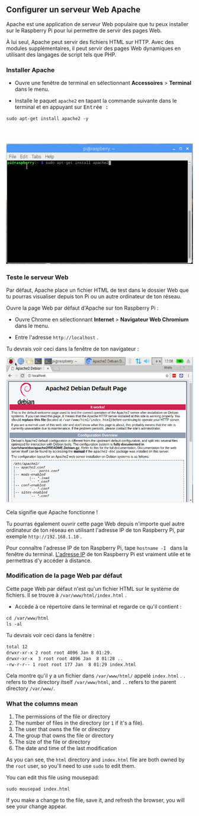 ## Configurer un serveur Web Apache

Apache est une application de serveur Web populaire que tu peux installer sur le Raspberry Pi pour lui permettre de servir des pages Web.

À lui seul, Apache peut servir des fichiers HTML sur HTTP. Avec des modules supplémentaires, il peut servir des pages Web dynamiques en utilisant des langages de script tels que PHP.

### Installer Apache

+ Ouvre une fenêtre de terminal en sélectionnant **Accessoires** > **Terminal** dans le menu.

+ Installe le paquet `apache2` en tapant la commande suivante dans le terminal et en appuyant sur <kbd>Entrée<kbd> : </p></li> </ul> 
  
  <pre><code class="bash">sudo apt-get install apache2 -y
</code></pre>
  
  <p spaces-before="0">
    <img src="images/install_apache.png" alt="install apache" />
  </p>

<h3 spaces-before="0">
  Teste le serveur Web
</h3>

<p spaces-before="0">
  Par défaut, Apache place un fichier HTML de test dans le dossier Web que tu pourras visualiser depuis ton Pi ou un autre ordinateur de ton réseau.
</p>

<p spaces-before="0">
  Ouvre la page Web par défaut d'Apache sur ton Raspberry Pi :
</p>

<ul>
  <li>
    <p spaces-before="0">
      Ouvre Chrome en sélectionnant <strong x-id="1">Internet</strong> > <strong x-id="1">Navigateur Web Chromium</strong> dans le menu.
    </p>
  </li>
  <li>
    <p spaces-before="0">
      Entre l'adresse <code>http://localhost</code> .
    </p>
  </li>
</ul>

<p spaces-before="0">
  Tu devrais voir ceci dans la fenêtre de ton navigateur :
</p>

<p spaces-before="0">
  <img src="images/apache-it-works.png" alt="Apache it works" />
</p>

<p spaces-before="0">
  Cela signifie que Apache fonctionne !
</p>

<p spaces-before="0">
  Tu pourras également ouvrir cette page Web depuis n'importe quel autre ordinateur de ton réseau en utilisant l'adresse IP de ton Raspberry Pi, par exemple <code>http://192.168.1.10</code> .
</p>

<p spaces-before="0">
  Pour connaître l'adresse IP de ton Raspberry Pi, tape <code>hostname -I </code> dans la fenêtre du terminal.  <a href="https://www.raspberrypi.org/documentation/remote-access/ip-address.md">L'adresse IP</a> de ton Raspberry Pi est vraiment utile et te permettras d'y accéder à distance.
</p>

<h3 spaces-before="0">
  Modification de la page Web par défaut
</h3>

<p spaces-before="0">
  Cette page Web par défaut n'est qu'un fichier HTML sur le système de fichiers. Il se trouve à <code>/var/www/html/index.html</code> .
</p>

<ul>
  <li>
    Accède à ce répertoire dans le terminal et regarde ce qu'il contient :
  </li>
</ul>

<pre><code>cd /var/www/html
ls -al
</code></pre>

<p spaces-before="0">
  Tu devrais voir ceci dans la fenêtre :
</p>

<pre><code class="bash">total 12
drwxr-xr-x 2 root root 4096 Jan 8 01:29.
drwxr-xr-x  3 root root 4096 Jan  8 01:28 ..
-rw-r-r-- 1 root root 177 Jan  8 01:29 index.html
</code></pre>

<p spaces-before="0">
  Cela montre qu'il y a un fichier dans <code>/var/www/html/</code> appelé <code>index.html</code> . <code>.</code> refers to the directory itself <code>/var/www/html</code>, and <code>..</code> refers to the parent directory <code>/var/www/</code>.
</p>

<h3 spaces-before="0">
  What the columns mean
</h3>

<ol start="1">
  <li>
    The permissions of the file or directory
  </li>
  
  <li>
    The number of files in the directory (or <code>1</code> if it's a file).
  </li>
  
  <li>
    The user that owns the file or directory
  </li>
  
  <li>
    The group that owns the file or directory
  </li>
  
  <li>
    The size of the file or directory
  </li>
  
  <li>
    The date and time of the last modification
  </li>
</ol>

<p spaces-before="0">
  As you can see, the <code>html</code> directory and <code>index.html</code> file are both owned by the <code>root</code> user, so you'll need to use <code>sudo</code> to edit them.
</p>

<p spaces-before="0">
  You can edit this file using mousepad:
</p>

<pre><code class="bash">sudo mousepad index.html
</code></pre>

<p spaces-before="0">
  If you make a change to the file, save it, and refresh the browser, you will see your change appear.
</p>
